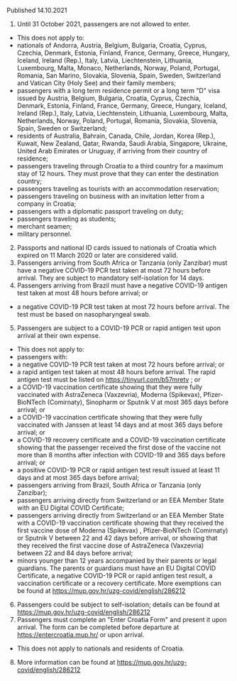 Published 14.10.2021
1. Until 31 October 2021, passengers are not allowed to enter.
- This does not apply to:
- nationals of Andorra, Austria, Belgium, Bulgaria, Croatia, Cyprus, Czechia, Denmark, Estonia, Finland, France, Germany, Greece, Hungary, Iceland, Ireland (Rep.), Italy, Latvia, Liechtenstein, Lithuania, Luxembourg, Malta, Monaco, Netherlands, Norway, Poland, Portugal, Romania, San Marino, Slovakia, Slovenia, Spain, Sweden, Switzerland and Vatican City (Holy See) and their family members;
- passengers with a long term residence permit or a long term "D" visa issued by Austria, Belgium, Bulgaria, Croatia, Cyprus, Czechia, Denmark, Estonia, Finland, France, Germany, Greece, Hungary, Iceland, Ireland (Rep.), Italy, Latvia, Liechtenstein, Lithuania, Luxembourg, Malta, Netherlands, Norway, Poland, Portugal, Romania, Slovakia, Slovenia, Spain, Sweden or Switzerland;
- residents of Australia, Bahrain, Canada, Chile, Jordan, Korea (Rep.), Kuwait, New Zealand, Qatar, Rwanda, Saudi Arabia, Singapore, Ukraine, United Arab Emirates or Uruguay, if arriving from their country of residence;
- passengers traveling through Croatia to a third country for a maximum stay of 12 hours. They must prove that they can enter the destination country;
- passengers traveling as tourists with an accommodation reservation;
- passengers traveling on business with an invitation letter from a company in Croatia;
- passengers with a diplomatic passport traveling on duty;
- passengers traveling as students;
- merchant seamen;
- military personnel.
2. Passports and national ID cards issued to nationals of Croatia which expired on 11 March 2020 or later are considered valid.
3. Passengers arriving from South Africa or Tanzania (only Zanzibar) must have a negative COVID-19 PCR test taken at most 72 hours before arrival. They are subject to mandatory self-isolation for 14 days.
4. Passengers arriving from Brazil must have a negative COVID-19 antigen test taken at most 48 hours before arrival; or
- a negative COVID-19 PCR test taken at most 72 hours before arrival. The test must be based on nasopharyngeal swab.
5. Passengers are subject to a COVID-19 PCR or rapid antigen test upon arrival at their own expense.
- This does not apply to:
- passengers with:
- a negative COVID-19 PCR test taken at most 72 hours before arrival; or
- a rapid antigen test taken at most 48 hours before arrival. The rapid antigen test must be listed on <a href="https://tinyurl.com/b57mretv">https://tinyurl.com/b57mretv</a> ; or
- a COVID-19 vaccination certificate showing that they were fully vaccinated with AstraZeneca (Vaxzevria), Moderna (Spikevax), Pfizer-BioNTech (Comirnaty), Sinopharm or Sputnik V at most 365 days before arrival; or
- a COVID-19 vaccination certificate showing that they were fully vaccinated with Janssen at least 14 days and at most 365 days before arrival; or
- a COVID-19 recovery certificate and a COVID-19 vaccination certificate showing that the passenger received the first dose of the vaccine not more than 8 months after infection with COVID-19 and 365 days before arrival; or
- a positive COVID-19 PCR or rapid antigen test result issued at least 11 days and at most 365 days before arrival;
- passengers arriving from Brazil, South Africa or Tanzania (only Zanzibar);
- passengers arriving directly from Switzerland or an EEA Member State with an EU Digital COVID Certificate;
- passengers arriving directly from Switzerland or an EEA Member State with a COVID-19 vaccination certificate showing that they received the first vaccine dose of Moderna (Spikevax) , Pfizer-BioNTech (Comirnaty) or Sputnik V between 22 and 42 days before arrival, or showing that they received the first vaccine dose of AstraZeneca (Vaxzevria) between 22 and 84 days before arrival;
- minors younger than 12 years accompanied by their parents or legal guardians. The parents or guardians must have an EU Digital COVID Certificate, a negative COVID-19 PCR or rapid antigen test result, a vaccination certificate or a recovery certificate.
More exemptions can be found at <a href="https://mup.gov.hr/uzg-covid/english/286212">https://mup.gov.hr/uzg-covid/english/286212</a>
6. Passengers could be subject to self-isolation; details can be found at <a href="https://mup.gov.hr/uzg-covid/english/286212">https://mup.gov.hr/uzg-covid/english/286212</a>
7. Passengers must complete an "Enter Croatia Form" and present it upon arrival. The form can be completed before departure at <a href="https://entercroatia.mup.hr/">https://entercroatia.mup.hr/</a> or upon arrival.
- This does not apply to nationals and residents of Croatia.
8. More information can be found at <a href="https://mup.gov.hr/uzg-covid/english/286212">https://mup.gov.hr/uzg-covid/english/286212</a>